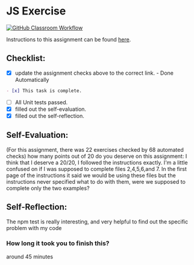 JS Exercise
===================================
[![GitHub Classroom Workflow](https://s///github.com/it3049c-fall22-henderson/js-exercises-tre/actions/workflows/classroom.yml/badge.svg)](https://s///github.com/it3049c-fall22-henderson/js-exercises-tre/actions/workflows/classroom.yml)

Instructions to this assignment can be found [here](https://it3049c.github.io/Material/Assignments/2.JavaScript_Exercises/).

## Checklist:
- [x] update the assignment checks above to the correct link. - Done Automatically
```md
- [x] This task is complete.
```
- [ ] All Unit tests passed.
- [x] filled out the self-evaluation.
- [x] filled out the self-reflection.

## Self-Evaluation: 
(For this assignment, there was 22 exercises checked by 68 automated checks)
how many points out of 20 do you deserve on this assignment: 
I think that I deserve a 20/20, I followed the instructions exactly. I'm a little confused on if I was supposed to complete files 2,4,5,6,and 7. In the first page of the instructions it said we would be using these files but the instructions never specified what to do with them, were we supposed to complete only the two examples?

## Self-Reflection:
The npm test is really interesting, and very helpful to find out the specific problem with my code

### How long it took you to finish this?
around 45 minutes